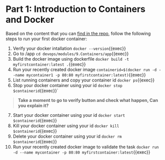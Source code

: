 # Part 1: Introduction to Containers and Docker

Based on the content that you can [find in the repo](https://github.com/rolling-scopes-school/devops/modules/9.Containers/Par1), follow the following steps to run your first docker container:

1. Verify your docker intallation
   `docker --version`{{exec}}
2. Go to /app
   `cd devops/modules/9.Containers/app`{{exec}}
3. Build the docker image using dockerfile
   `docker build -t myfirstcontainer:latest .`{{exec}}
4. Run your recently created docker image
   `containerid=$(docker run -d --name mycontainer1 -p 80:80 myfirstcontainer:latest)`{{exec}}
5. List running containers and copy your container id
   `docker ps`{{exec}}
6. Stop your docker container using your id
   `docker stop $containerid`{{exec}}`
> **Take a moment to go to verify button and check what happen, Can you explain it?**
7. Start your docker container using your id
   `docker start $containerid`{{exec}}
8. Kill your docker container using your id
   `docker kill $containerid`{{exec}}
9. Delete your docker container using your id
   `docker rm $containerid`{{exec}}
10. Run your recently created docker image to validate the task
   `docker run -d --name mycontainer -p 80:80 myfirstcontainer:latest`{{exec}}

